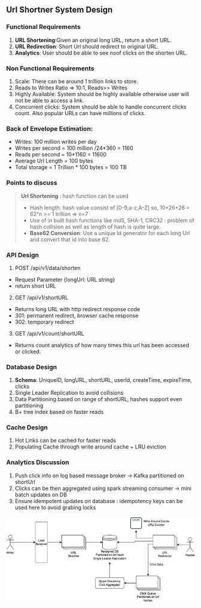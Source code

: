 ## Url Shortner System Design

### Functional Requirements
1. **URL Shortening**:Given an original long URL, return a short URL.
2. **URL Redirection**: Short Url should redirect to original URL.
3. **Analytics**: User should be able to see noof clicks on the shorten URL.

### Non Functional Requirements
1. Scale: There can be around 1 trillion links to store.
2. Reads to Writes Ratio => 10:1, Reads>> Writes
3. Highly Available: System should be highly available otherwise user will not be able to access a link.
4. Concurrent clicks: System should be able to handle concurrent clicks count. Also popular URLs can have millions of clicks.

### Back of Envelope Estimation:
- Writes: 100 million writes per day
- Writes per second = 100 million /24*360 = 1160
- Reads per second = 10*1160 = 11600
- Average Url Length = 100 bytes
- Total storage = 1 Trillion * 100 bytes = 100 TB

### Points to discuss
> **Url Shortening** : hash function can be used
> - Hash length: hash value consist of [0-9,a-z,A-Z] so, 10+26+26 = 62^n >= 1 trillion => n=7
> - Use of in built hash functions like md5, SHA-1, CRC32 : problem of hash collision as well as length of hash is quite large.
> - **Base62 Conversion**: Use a unique Id generator for each long Url and convert that id into base 62. 


### API Design
1. POST /api/v1/data/shorten
- Request Parameter {longUrl: URL string}
- return short URL

2. GET /api/v1/shortURL
- Returns long URL with http redirect response code 
- 301: permanent redirect, browser cache response
- 302: temporary redirect

3. GET /api/v1/count/shortURL
- Returns count analytics of how many times this url has been accessed or clicked.

### Database Design
1. **Schema**: UniqueID, longURL, shortURL, userId, createTime, expireTime, clicks
2. Single Leader Replication to avoid collisions 
3. Data Partitioning based on range of shortURL, hashes support even partitioning
4. B+ tree index based on faster reads

### Cache Design
1. Hot Links can be cached for faster reads
2. Populating Cache through write around cache + LRU eviction

### Analytics Discussion
1. Push click info on log based message broker -> Kafka partitioned on shortUrl
2. Clicks can be then aggregated using spark streaming consumer -> mini batch updates on DB
3. Ensure idempotent updates on database : idempotency keys can be used here to avoid grabing locks

![Design](./images/UrlShortner.png)



